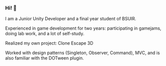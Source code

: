 ### Hi! 👋

I am a Junior Unity Developer and a final year student of BSUIR. 

Experienced in game development for two years: participating in gamejams, doing lab work, and a lot of self-study.

Realized my own project: Clone Escape 3D

Worked with design patterns (Singleton, Observer, Command), MVC, and is also familiar with the DOTween plugin.
